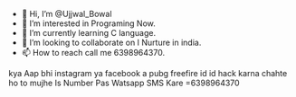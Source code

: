 


- 👋 Hi, I’m @Ujjwal_Bowal
- 👀 I’m interested in Programing Now.
- 🌱 I’m currently learning C language.
- 💞️ I’m looking to collaborate on I Nurture in india.
- 📫 How to reach call me 6398964370.

<!---
MahakalParinda/MahakalParinda is a ✨ special ✨ repository because its `README.md` (this file) appears on your GitHub profile.
You can click the Preview link to take a look at your changes.
--->
kya Aap bhi instagram ya facebook a pubg freefire id id hack karna chahte ho to mujhe 
Is Number Pas Watsapp SMS Kare =6398964370
